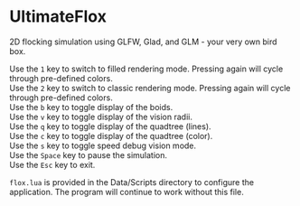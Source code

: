 # UltimateFlox
2D flocking simulation using GLFW, Glad, and GLM - your very own bird box.

Use the ```1``` key to switch to filled rendering mode. Pressing again will cycle through pre-defined colors.<br>
Use the ```2``` key to switch to classic rendering mode. Pressing again will cycle through pre-defined colors.<br>
Use the ```b``` key to toggle display of the boids.<br>
Use the ```v``` key to toggle display of the vision radii.<br>
Use the ```q``` key to toggle display of the quadtree (lines).<br>
Use the ```c``` key to toggle display of the quadtree (color).<br>
Use the ```s``` key to toggle speed debug vision mode.<br>
Use the ```Space``` key to pause the simulation.<br>
Use the ```Esc``` key to exit.<br>

```flox.lua``` is provided in the Data/Scripts directory to configure the application.
The program will continue to work without this file.
